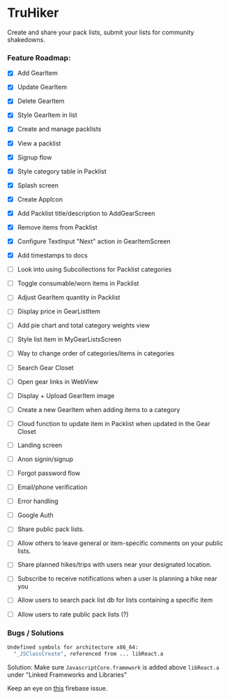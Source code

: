 # TruHiker

Create and share your pack lists, submit your lists for community shakedowns.

### Feature Roadmap:

- [x] Add GearItem
- [x] Update GearItem
- [x] Delete GearItem
- [x] Style GearItem in list
- [x] Create and manage packlists
- [x] View a packlist
- [x] Signup flow
- [x] Style category table in Packlist
- [x] Splash screen
- [x] Create AppIcon
- [x] Add Packlist title/description to AddGearScreen
- [x] Remove items from Packlist
- [x] Configure TextInput "Next" action in GearItemScreen
- [x] Add timestamps to docs
- [ ] Look into using Subcollections for Packlist categories
- [ ] Toggle consumable/worn items in Packlist
- [ ] Adjust GearItem quantity in Packlist
- [ ] Display price in GearListItem
- [ ] Add pie chart and total category weights view
- [ ] Style list item in MyGearListsScreen
- [ ] Way to change order of categories/items in categories
- [ ] Search Gear Closet
- [ ] Open gear links in WebView
- [ ] Display + Upload GearItem image
- [ ] Create a new GearItem when adding items to a category
- [ ] Cloud function to update item in  Packlist when updated in the Gear Closet
- [ ] Landing screen
- [ ] Anon signin/signup
- [ ] Forgot password flow
- [ ] Email/phone verification
- [ ] Error handling

- [ ] Google Auth
- [ ] Share public pack lists.
- [ ] Allow others to leave general or item-specific comments on your public lists.
- [ ] Share planned hikes/trips with users near your designated location.
- [ ] Subscribe to receive notifications when a user is planning a hike near you
- [ ] Allow users to search pack list db for lists containing a specific item
- [ ] Allow users to rate public pack lists (?)

### Bugs / Solutions
```bash
Undefined symbols for architecture x86_64:
  "_JSClassCreate", referenced from ... libReact.a
```
Solution: Make sure `JavascriptCore.framework` is added above `libReact.a` under "Linked Frameworks and Libraries"

Keep an eye on [this](https://github.com/firebase/firebase-js-sdk/issues/1824) firebase issue.
